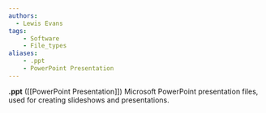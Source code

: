 ```yaml
---
authors:
  - Lewis Evans
tags:
    - Software
    - File_types
aliases:
    - .ppt
    - PowerPoint Presentation
---
```

**.ppt** ([[PowerPoint Presentation]]) Microsoft PowerPoint presentation files, used for creating slideshows and presentations.
